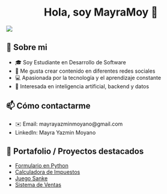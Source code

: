 <div align="center">
<h1 align="center">Hola, soy MayraMoy</a> 👋</h1>
</div>
 <img src="https://media.licdn.com/dms/image/v2/D4D22AQGwQpNf8knHpw/feedshare-shrink_2048_1536/feedshare-shrink_2048_1536/0/1719521606645?e=1748476800&v=beta&t=Lxv2lC22tO__mc8H4jpCylwJWDgV5PKWXoF9p87ypfY">

## 👋 Sobre mi

<ul>
  <li>🎓 Soy Estudiante en Desarrollo de Software</li>
  <li>📲 Me gusta crear contenido en diferentes redes sociales</li>
  <li>💻 Apasionada por la tecnología y el aprendizaje constante</li>
  <li>🧠 Interesada en inteligencia artificial, backend y datos</li>
</ul>

## 📫 Cómo contactarme
<ul>
 <li>✉️ Email: mayrayazminmoyano@gmail.com</li>
 <li>LinkedIn: Mayra Yazmin Moyano</li>
</ul>

## 🔗 Portafolio / Proyectos destacados
<ul>
 <li><a href="https://github.com/MayraMoy/formulario-python.git" target="_blank">Formulario en Python</a></li>
 <li><a href="https://github.com/MayraMoy/calculadora_impuestos.git" target="_blank">Calculadora de Impuestos</a></li>
 <li><a href="https://github.com/MayraMoy/Juego-Escuela.git" target="_blank">Juego Sanke</a></li>
 <li><a href="https://github.com/MayraMoy/sistema_ventas.git"target="_blank">Sistema de Ventas</a></li>
</ul>
